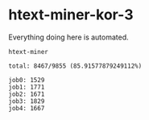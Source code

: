 # htext-miner-kor-3

Everything doing here is automated.

```
htext-miner

total: 8467/9855 (85.91577879249112%)

job0: 1529
job1: 1771
job2: 1671
job3: 1829
job4: 1667
```